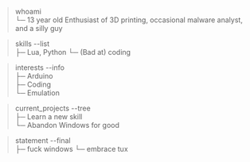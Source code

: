 > whoami  
└─ 13 year old Enthusiast of 3D printing, occasional malware analyst, and a silly guy  

> skills --list  
├─ Lua, Python
└─ (Bad at) coding

> interests --info  
├─ Arduino  
├─ Coding  
└─ Emulation  

> current_projects --tree  
├─ Learn a new skill  
└─ Abandon Windows for good  

> statement --final  
├─ fuck windows
└─ embrace tux
